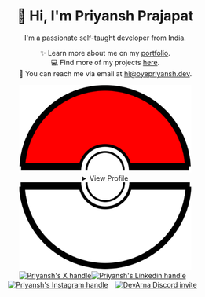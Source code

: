 <div>

<div align="center">
<h1> 👋 Hi, I'm Priyansh Prajapat </h1>
I'm a passionate self-taught developer from India.

✨️ Learn more about me on my [portfolio](https://oyepriyansh.github.io). <br>
💻 Find more of my projects [here](https://github.com/oyepriyansh?tab=repositories). <br>
💌 You can reach me via email at [hi@oyepriyansh.dev](mailto:hi@oyepriyansh.dev). </p>
</div>

<div align="center">
<a href="#"><img src="assets/pokeball-top.png" width="350px"></a>
<details>
<summary>View Profile</summary>
   <a href="#"><img src="assets/bitmoji.png" width="150"></a> <br>
   <a href="#"><img src="assets/typing.svg"></a>
<details>
<summary>About me</summary>
<div align="left">

```js
/**
 * Represents me.
 * @constructor
 * @param {string} languagues - Hindi, Gujrati, English.
 * @param {string} hobbies - Anime, Music, Gaming.
 * @param {string} interests - AI, Open Source, Javascript, Python.
 * @param {Date} birthday - 28th of May.
 */
```
</div>
</details>

<details>
<summary>Status</summary>
<div>
    <a href="#"><img src="github_stats.svg" width="330px"></a><br>
<a href="https://discord.com/users/838764339942785051" target="_blank"> <img src="https://discord.c99.nl/widget/theme-2/838764339942785051.png" width="330px"> </a></div>
</details>

</details>
<a href="#"><img src="assets/pokeball-bottom.png" width="350px"></a>
</div>

<div align="center">
<a href="https://x.com/oyepriyansh" target="blank"><img align="center" src="https://oyepriyansh.pages.dev/assets/github/readme/twitter.svg" alt="Priyansh's X handle" title="X" width="70"/></a><a href="https://linkedin.com/in/oyepriyansh" target="blank"><img align="center" src="https://oyepriyansh.pages.dev/assets/github/readme/linkedin.svg" alt="Priyansh's Linkedin handle" title="Linkedin" width="30"/></a> &ensp;
<a href="https://instagram.com/oyepriyansh" target="blank"><img align="center" src="https://oyepriyansh.pages.dev/assets/github/readme/instagram.svg" alt="Priyansh's Instagram handle" title="Instagram" width="30"/></a> &ensp;
<a href="https://discord.gg/AeAjegXn6D" target="blank"><img align="center" src="https://oyepriyansh.pages.dev/assets/github/readme/discord.svg" alt="DevArna Discord invite" title="Discord" width="30"/></a> &ensp;
</div>

</div>
